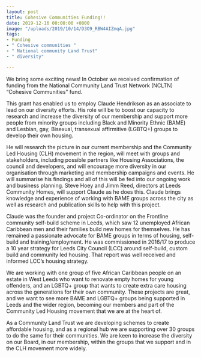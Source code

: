 ```yaml
---
layout: post
title: Cohesive Communities Funding!!
date: 2019-12-16 00:00:00 +0000
image: "/uploads/2019/10/14/D3O9_RBW4AIZmqA.jpg"
tags:
- Funding
- " Cohesive communities "
- " National community Land Trust"
- " diversity"

---
```

We bring some exciting news! In October we received confirmation of funding from the National Community Land Trust Network (NCLTN) “Cohesive Communities” fund.

This grant has enabled us to employ Claude Hendrikson as an associate to lead on our diversity efforts. His role will be to boost our capacity to research and increase the diversity of our membership and support more people from minority groups including Black and Minority Ethnic (BAME) and Lesbian, gay, Bisexual, transexual affirmitive (LGBTQ+) groups to develop their own housing.

He will research the picture in our current membership and the Community Led Housing (CLH) movement in the region, will meet with groups and stakeholders, including possible partners like Housing Associations, the council and developers, and will encourage more diversity in our organisation through marketing and membership campaigns and events. He will summarise his findings and all of this will be fed into our ongoing work and business planning. Steve Hoey and Jimm Reed, directors at Leeds Community Homes, will support Claude as he does this. Claude brings knowledge and experience of working with BAME groups across the city as well as research and publication skills to help with this project.

Claude was the founder and project Co-ordinator on the Frontline community self-build scheme in Leeds, which saw 12 unemployed African Caribbean men and their families build new homes for themselves. He has remained a passionate advocate for BAME groups in terms of housing, self-build and training/employment. He was commissioned in 2016/17 to produce a 10 year strategy for Leeds City Council (LCC) around self-build, custom build and community led housing. That report was well received and informed LCC’s housing strategy.

We are working with one group of five African Caribbean people on an estate in West Leeds who want to renovate empty homes for young offenders, and an LGBTQ+ group that wants to create extra care housing across the generations for their own community. These projects are great, and we want to see more BAME and LGBTQ+ groups being supported in Leeds and the wider region, becoming our members and part of the Community Led Housing movement that we are at the heart of.

As a Community Land Trust we are developing schemes to create affordable housing, and as a regional hub we are supporting over 30 groups to do the same for their communities. We are keen to increase the diversity on our Board, in our membership, within the groups that we support and in the CLH movement more widely.